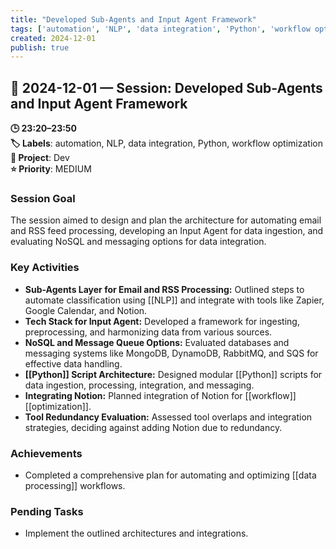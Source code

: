 ```yaml
---
title: "Developed Sub-Agents and Input Agent Framework"
tags: ['automation', 'NLP', 'data integration', 'Python', 'workflow optimization']
created: 2024-12-01
publish: true
---
```


## 📅 2024-12-01 — Session: Developed Sub-Agents and Input Agent Framework

**🕒 23:20–23:50**  
**🏷️ Labels**: automation, NLP, data integration, Python, workflow optimization  
**📂 Project**: Dev  
**⭐ Priority**: MEDIUM  


### Session Goal
The session aimed to design and plan the architecture for automating email and RSS feed processing, developing an Input Agent for data ingestion, and evaluating NoSQL and messaging options for data integration.

### Key Activities
- **Sub-Agents Layer for Email and RSS Processing:** Outlined steps to automate classification using [[NLP]] and integrate with tools like Zapier, Google Calendar, and Notion.
- **Tech Stack for Input Agent:** Developed a framework for ingesting, preprocessing, and harmonizing data from various sources.
- **NoSQL and Message Queue Options:** Evaluated databases and messaging systems like MongoDB, DynamoDB, RabbitMQ, and SQS for effective data handling.
- **[[Python]] Script Architecture:** Designed modular [[Python]] scripts for data ingestion, processing, integration, and messaging.
- **Integrating Notion:** Planned integration of Notion for [[workflow]] [[optimization]].
- **Tool Redundancy Evaluation:** Assessed tool overlaps and integration strategies, deciding against adding Notion due to redundancy.

### Achievements
- Completed a comprehensive plan for automating and optimizing [[data processing]] workflows.

### Pending Tasks
- Implement the outlined architectures and integrations.
